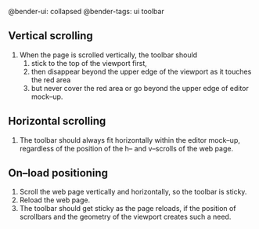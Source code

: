 @bender-ui: collapsed
@bender-tags: ui toolbar

## Vertical scrolling

1. When the page is scrolled vertically, the toolbar should
	1. stick to the top of the viewport first,
	1. then disappear beyond the upper edge of the viewport as it touches the red area
	1. but never cover the red area or go beyond the upper edge of editor mock–up.

## Horizontal scrolling

1. The toolbar should always fit horizontally within the editor mock–up, regardless of the position of the h– and v–scrolls of the web page.

## On–load positioning

1. Scroll the web page vertically and horizontally, so the toolbar is sticky.
1. Reload the web page.
1. The toolbar should get sticky as the page reloads, if the position of scrollbars and the geometry of the viewport creates such a need.

